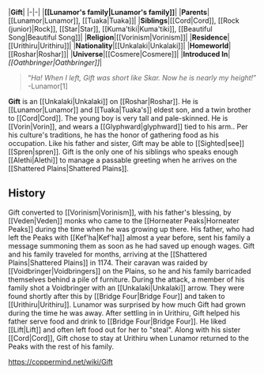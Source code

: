 |**Gift**|
|-|-|
|**[[Lunamor's family\|Lunamor's family]]**|
|**Parents**|[[Lunamor\|Lunamor]], [[Tuaka\|Tuaka]]|
|**Siblings**|[[Cord\|Cord]], [[Rock (junior)\|Rock]], [[Star\|Star]], [[Kuma'tiki\|Kuma'tiki]], [[Beautiful Song\|Beautiful Song]]|
|**Religion**|[[Vorinism\|Vorinism]]|
|**Residence**|[[Urithiru\|Urithiru]]|
|**Nationality**|[[Unkalaki\|Unkalaki]]|
|**Homeworld**|[[Roshar\|Roshar]]|
|**Universe**|[[Cosmere\|Cosmere]]|
|**Introduced In**|*[[Oathbringer\|Oathbringer]]*|

>“*Ha! When I left, Gift was short like Skar. Now he is nearly my height!*”
\-Lunamor[1]


**Gift** is an [[Unkalaki\|Unkalaki]] on [[Roshar\|Roshar]]. He is [[Lunamor\|Lunamor]] and [[Tuaka\|Tuaka's]] eldest son, and a twin brother to [[Cord\|Cord]]. The young boy is very tall and pale-skinned. He is [[Vorin\|Vorin]], and wears a [[Glyphward\|glyphward]] tied to his arm.. Per his culture's traditions, he has the honor of gathering food as his occupation.
Like his father and sister, Gift may be able to [[Sighted\|see]] [[Spren\|spren]]. Gift is the only one of his siblings who speaks enough [[Alethi\|Alethi]] to manage a passable greeting when he arrives on the [[Shattered Plains\|Shattered Plains]].

## History
Gift converted to [[Vorinism\|Vorinism]], with his father's blessing, by [[Veden\|Veden]] monks who came to the [[Horneater Peaks\|Horneater Peaks]] during the time when he was growing up there. His father, who had left the Peaks with [[Kef'ha\|Kef'ha]] almost a year before, sent his family a message summoning them as soon as he had saved up enough wages. Gift and his family traveled for months, arriving at the [[Shattered Plains\|Shattered Plains]] in 1174. Their caravan was raided by [[Voidbringer\|Voidbringers]] on the Plains, so he and his family barricaded themselves behind a pile of furniture. During the attack, a member of his family shot a Voidbringer with an [[Unkalaki\|Unkalaki]] arrow. They were found shortly after this by [[Bridge Four\|Bridge Four]] and taken to [[Urithiru\|Urithiru]]. Lunamor was surprised by how much Gift had grown during the time he was away. After settling in in Urithiru, Gift helped his father serve food and drink to [[Bridge Four\|Bridge Four]]. He liked [[Lift\|Lift]] and often left food out for her to "steal".
Along with his sister [[Cord\|Cord]], Gift chose to stay at Urithiru when Lunamor returned to the Peaks with the rest of his family.



https://coppermind.net/wiki/Gift